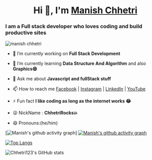 <!-- ![Banner](Banner.png) -->

<h1 align="center">Hi 👋, I'm <a href="https://manish-chhetri.netlify.app/">Manish Chhetri</a></h1>
<h3>I am a <b> Full stack developer </b> who loves coding and build productive sites</h3>

<p align="left"> <img src="https://komarev.com/ghpvc/?username=chhetri123&label=Profile%20views&color=0e75b6&style=flat" alt="manish chhetri" /> </p>

- 🔭 I’m currently working on **Full Stack Development**

- 🌱 I’m currently learning **Data Structure And Algorithm** and also **Graphics😄**

- 💬 Ask me about **Javascript and fullStack stuff**

- 📫 How to reach me [Facebook](https://www.facebook.com/ChhetriRocks15) |
  [Instagram](https://www.instagram.com/chhetri_monu_1/) |
  [LinkedIn](https://www.linkedin.com/in/chhetri-don-5bb9391aa/) |
  [YouTube](https://www.youtube.com/channel/UCFbbHb96x4juo4AhGtlz8Iw)

- ⚡ Fun fact **I like coding as long as the internet works 😂**
  
- 😜 NickName : **ChhetriRocks💥**

- 😄 Pronouns:(he/him)

[![Manish's github activity graph](https://activity-graph.herokuapp.com/graph?username=chhetri123&theme=dracula)]
[![Manish's github activity graph](https://github-readme-activity-graph.cyclic.app/graph?username=chhetri123&theme=vue)](https://github.com/chhetri123)

[![Top Langs](https://github-readme-stats.vercel.app/api/top-langs/?username=chhetri123)](https://github.com/anuraghazra/github-readme-stats)

![Chhetri123's GitHub stats](https://github-readme-stats.vercel.app/api?username=chhetri123&show_icons=true&theme=omni)
